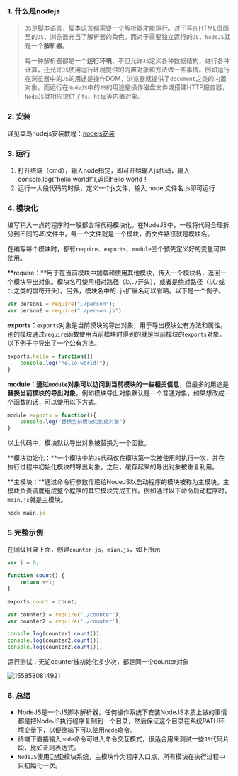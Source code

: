 ### 1. 什么是nodejs

> `JS`是脚本语言，脚本语言都需要一个解析器才能运行。对于写在HTML页面里的`JS`，浏览器充当了解析器的角色。而对于需要独立运行的`JS`，`NodeJS`就是一个**解析器**。
>
> 每一种解析器都是一个**运行环境**，不但允许`JS`定义各种数据结构，进行各种计算，还允许`JS`使用运行环境提供的内置对象和方法做一些事情。例如运行在浏览器中的`JS`的用途是操作DOM，浏览器就提供了`document`之类的内置对象。而运行在`NodeJS`中的`JS`的用途是操作磁盘文件或搭建HTTP服务器，`NodeJS`就相应提供了`fs`、`http`等内置对象。

### 2. 安装

详见菜鸟nodejs安装教程：[nodejs安装](https://www.runoob.com/nodejs/nodejs-install-setup.html)

### 3. 运行

1. 打开终端（cmd），输入node指定，即可开始输入js代码，输入console.log("hello world!"),返回hello world！
2. 运行一大段代码的时候，定义一个js文件，输入 node 文件名.js即可运行

### 4. 模块化

编写稍大一点的程序时一般都会将代码模块化。在NodeJS中，一般将代码合理拆分到不同的JS文件中，每一个文件就是一个模块，而文件路径就是模块名。

在编写每个模块时，都有`require`、`exports`、`module`三个预先定义好的变量可供使用。

**require：**用于在当前模块中加载和使用其他模块，传入一个模块名，返回一个模块导出对象。模块名可使用相对路径（以`./`开头），或者是绝对路径（以`/`或`C:`之类的盘符开头）。另外，模块名中的`.js`扩展名可以省略。以下是一个例子。

~~~js
var person1 = require("./person");
var person2 = require("./person.js");
~~~

**exports：**`exports`对象是当前模块的导出对象，用于导出模块公有方法和属性。别的模块通过`require`函数使用当前模块时得到的就是当前模块的`exports`对象。以下例子中导出了一个公有方法。

~~~js
exports.hello = function(){
    console.log("hello world!");
}
~~~

**module：**通过`module`对象可以**访问到当前模块的一些相关信息**，但最多的用途是**替换当前模块的导出对象**。例如模块导出对象默认是一个普通对象，如果想改成一个函数的话，可以使用以下方式。

~~~js
module.exports = function(){
    console.log("替换当前模块化到处对象")
}
~~~

以上代码中，模块默认导出对象被替换为一个函数。

**模块初始化：**一个模块中的`JS`代码仅在模块第一次被使用时执行一次，并在执行过程中初始化模块的导出对象。之后，缓存起来的导出对象被重复利用。

**主模块：**通过命令行参数传递给NodeJS以启动程序的模块被称为主模块。主模块负责调度组成整个程序的其它模块完成工作。例如通过以下命令启动程序时，`main.js`就是主模块。

~~~js
node main.js
~~~

### 5.完整示例

在同级目录下面，创建`counter.js`，`mian.js`，如下所示

~~~js
var i = 0;

function count() {
    return ++i;
}

exports.count = count;
~~~

~~~js
var counter1 = require('./counter');
var counter2 = require('./counter');

console.log(counter1.count());
console.log(counter2.count());
console.log(counter2.count());
~~~

运行测试：无论counter被初始化多少次，都是同一个counter对象

![1558580814921](C:\Users\admin\AppData\Roaming\Typora\typora-user-images\1558580814921.png)

### 6. 总结

- NodeJS是一个JS脚本解析器，任何操作系统下安装NodeJS本质上做的事情都是把NodeJS执行程序复制到一个目录，然后保证这个目录在系统PATH环境变量下，以便终端下可以使用`node`命令。
- 终端下直接输入`node`命令可进入命令交互模式，很适合用来测试一些`JS`代码片段，比如正则表达式。
- `NodeJS`使用[CMD](http://wiki.commonjs.org/)模块系统，主模块作为程序入口点，所有模块在执行过程中只初始化一次。